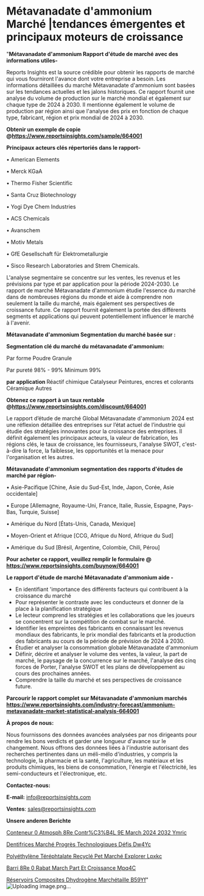 # Métavanadate d'ammonium Marché |tendances émergentes et principaux moteurs de croissance

"<strong>Métavanadate d'ammonium Rapport d'étude de marché avec des informations utiles-</strong>

Reports Insights est la source crédible pour obtenir les rapports de marché qui vous fourniront l'avance dont votre entreprise a besoin. Les informations détaillées du marché Métavanadate d'ammonium sont basées sur les tendances actuelles et les jalons historiques. Ce rapport fournit une analyse du volume de production sur le marché mondial et également sur chaque type de 2024 à 2030. Il mentionne également le volume de production par région ainsi que l'analyse des prix en fonction de chaque type, fabricant, région et prix mondial de 2024 à 2030.

<strong><b>Obtenir un exemple de copie @</b></strong><a href=https://www.reportsinsights.com/sample/664001><strong><b>https://www.reportsinsights.com/sample/664001</b></strong></a>

<b>Principaux acteurs clés répertoriés dans le rapport-</b>

<b> </b>• American Elements

• Merck KGaA

• Thermo Fisher Scientific

• Santa Cruz Biotechnology

• Yogi Dye Chem Industries

• ACS Chemicals

• Avanschem

• Motiv Metals

• GfE Gesellschaft für Elektrometallurgie

• Sisco Research Laboratories and Strem Chemicals.

L'analyse segmentaire se concentre sur les ventes, les revenus et les prévisions par type et par application pour la période 2024-2030. Le rapport de marché Métavanadate d'ammonium étudie l'essence du marché dans de nombreuses régions du monde et aide à comprendre non seulement la taille du marché, mais également ses perspectives de croissance future. Ce rapport fournit également la portée des différents segments et applications qui peuvent potentiellement influencer le marché à l'avenir.

<strong>Métavanadate d'ammonium Segmentation du marché basée sur :</strong>

<strong> Segmentation clé du marché du métavanadate d'ammonium: </strong>

Par forme
Poudre
Granule

Par pureté
98% - 99%
Minimum 99%

<strong> par application </strong>
Réactif chimique
Catalyseur
Peintures, encres et colorants
Céramique
Autres

<strong><b>Obtenez ce rapport à un taux rentable @</b></strong><a href=https://www.reportsinsights.com/discount/664001><strong><b>https://www.reportsinsights.com/discount/664001</b></strong></a>

Le rapport d’étude de marché Global Métavanadate d'ammonium 2024 est une réflexion détaillée des entreprises sur l’état actuel de l’industrie qui étudie des stratégies innovantes pour la croissance des entreprises. Il définit également les principaux acteurs, la valeur de fabrication, les régions clés, le taux de croissance, les fournisseurs, l'analyse SWOT, c'est-à-dire la force, la faiblesse, les opportunités et la menace pour l'organisation et les autres.

<strong>Métavanadate d'ammonium segmentation des rapports d'études de marché par région-</strong>

• Asie-Pacifique [Chine, Asie du Sud-Est, Inde, Japon, Corée, Asie occidentale]

• Europe [Allemagne, Royaume-Uni, France, Italie, Russie, Espagne, Pays-Bas, Turquie, Suisse]

• Amérique du Nord [États-Unis, Canada, Mexique]

• Moyen-Orient et Afrique [CCG, Afrique du Nord, Afrique du Sud]

• Amérique du Sud [Brésil, Argentine, Colombie, Chili, Pérou]

<strong>Pour acheter ce rapport, veuillez remplir le formulaire @   <a href=https://www.reportsinsights.com/buynow/664001>https://www.reportsinsights.com/buynow/664001</a></strong>

<strong>Le rapport d'étude de marché Métavanadate d'ammonium aide -</strong>
<ul>
  <li>En identifiant 'importance des différents facteurs qui contribuent à la croissance du marché</li>
  <li>Pour représenter le contraste avec les conducteurs et donner de la place à la planification stratégique</li>
  <li>Le lecteur comprend les stratégies et les collaborations que les joueurs se concentrent sur la compétition de combat sur le marché.</li>
  <li>Identifier les empreintes des fabricants en connaissant les revenus mondiaux des fabricants, le prix mondial des fabricants et la production des fabricants au cours de la période de prévision de 2024 à 2030.</li>
  <li>Étudier et analyser la consommation globale Métavanadate d'ammonium</li>
  <li>Définir, décrire et analyser le volume des ventes, la valeur, la part de marché, le paysage de la concurrence sur le marché, l'analyse des cinq forces de Porter, l'analyse SWOT et les plans de développement au cours des prochaines années.</li>
  <li>Comprendre la taille du marché et ses perspectives de croissance future.</li>
</ul>

<strong>Parcourir le rapport complet sur Métavanadate d'ammonium marchés <a href=https://www.reportsinsights.com/industry-forecast/ammonium-metavanadate-market-statistical-analysis-664001>https://www.reportsinsights.com/industry-forecast/ammonium-metavanadate-market-statistical-analysis-664001</a></strong>

<strong>À propos de nous:</strong>

Nous fournissons des données avancées analysées par nos dirigeants pour rendre les bons verdicts et garder une longueur d'avance sur le changement. Nous offrons des données liées à l'industrie autorisant des recherches pertinentes dans un méli-mélo d'industries, y compris la technologie, la pharmacie et la santé, l'agriculture, les matériaux et les produits chimiques, les biens de consommation, l'énergie et l'électricité, les semi-conducteurs et l'électronique, etc.

<strong>Contactez-nous:</strong>

<strong>E-mail:</strong> <a href=mailto:info@reportsinsights.com>info@reportsinsights.com</a>

<strong>Ventes</strong>: <a href=mailto:sales@reportsinsights.com>sales@reportsinsights.com</a>

<strong>Unsere anderen Berichte</strong>

<a href=https://www.linkedin.com/pulse/conteneur-%C3%A0-atmosph%C3%A8re-contr%C3%B4l%C3%A9e-march%C3%A9-2024-2032-ymric/>Conteneur  0 Atmosph 8Re Contr%C3%B4L 9E March 2024 2032 Ymric</a>

<a href=https://www.linkedin.com/pulse/dentifrices-marché-progrès-technologiques-défis-dw4yc/>Dentifrices Marché Progrès Technologiques Défis Dw4Yc</a>

<a href=https://www.linkedin.com/pulse/polyéthylène-téréphtalate-recyclé-pet-marché-explorer-lpxkc/>Polyéthylène Téréphtalate Recyclé Pet Marché Explorer Lpxkc</a>

<a href=https://www.linkedin.com/pulse/barri%C3%A8re-%C3%A0-rabat-march%C3%A9-part-et-croissance-mpq4c/>Barri 8Re  0 Rabat March Part Et Croissance Mpq4C</a>

<a href=https://www.linkedin.com/pulse/réservoirs-composites-dhydrogène-marchétaille-b59yf/>Réservoirs Composites Dhydrogène Marchétaille B59Yf</a>"
![Uploading image.png…]()
